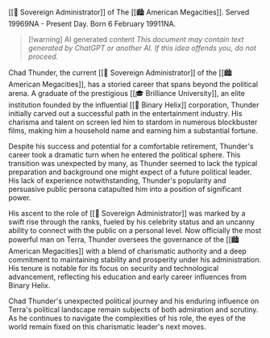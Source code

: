 [[👑 Sovereign Administrator]] of The [[🏙 American Megacities]].
Served 19969NA - Present Day.
Born 6 February 19911NA.

> [!warning] AI generated content
> *This document may contain text generated by ChatGPT or another AI. If this idea offends you, do not proceed.*

Chad Thunder, the current [[👑 Sovereign Administrator]] of the [[🏙 American Megacities]], has a storied career that spans beyond the political arena. A graduate of the prestigious [[🎓 Brilliance University]], an elite institution founded by the influential [[💼 Binary Helix]] corporation, Thunder initially carved out a successful path in the entertainment industry. His charisma and talent on screen led him to stardom in numerous blockbuster films, making him a household name and earning him a substantial fortune.

Despite his success and potential for a comfortable retirement, Thunder's career took a dramatic turn when he entered the political sphere. This transition was unexpected by many, as Thunder seemed to lack the typical preparation and background one might expect of a future political leader. His lack of experience notwithstanding, Thunder's popularity and persuasive public persona catapulted him into a position of significant power.

His ascent to the role of [[👑 Sovereign Administrator]] was marked by a swift rise through the ranks, fueled by his celebrity status and an uncanny ability to connect with the public on a personal level. Now officially the most powerful man on Terra, Thunder oversees the governance of the [[🏙 American Megacities]] with a blend of charismatic authority and a deep commitment to maintaining stability and prosperity under his administration. His tenure is notable for its focus on security and technological advancement, reflecting his education and early career influences from Binary Helix.

Chad Thunder's unexpected political journey and his enduring influence on Terra's political landscape remain subjects of both admiration and scrutiny. As he continues to navigate the complexities of his role, the eyes of the world remain fixed on this charismatic leader's next moves.